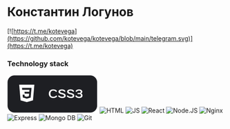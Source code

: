 # Константин Логунов 
[![https://t.me/kotevega](https://github.com/kotevega/kotevega/blob/main/telegram.svg)](https://t.me/kotevega)

### Technology stack
![CSS](https://github.com/kotevega/kotevega/blob/main/images/css3.svg) ![HTML](https://github.com/kotevega/kotevega/assets/120304580/40f167e9-0cae-4677-92b4-18960f4abfa6) ![JS](https://github.com/kotevega/kotevega/assets/120304580/fbf229f4-f59a-4b08-a898-6a5ca7d5b5da) ![React](https://github.com/kotevega/kotevega/assets/120304580/bad54772-1fa6-402d-b680-ecd65bc1dfb9)
 ![Node.JS](https://github.com/kotevega/kotevega/assets/120304580/b0a3c6f3-111a-48b3-a1f2-9bd2b3698d78) ![Nginx](https://github.com/kotevega/kotevega/assets/120304580/858b009d-c515-4c5a-9ff7-c2f26d54651b) ![Express](https://github.com/kotevega/kotevega/assets/120304580/ae9def26-f650-4998-a6c8-101490473627) ![Mongo DB](https://github.com/kotevega/kotevega/assets/120304580/3dd27c99-cd23-4998-991a-641557b9ed8e) ![Git](https://github.com/kotevega/kotevega/assets/120304580/f64ee0c2-8f40-4db3-bd36-b4eb04307ac8)










